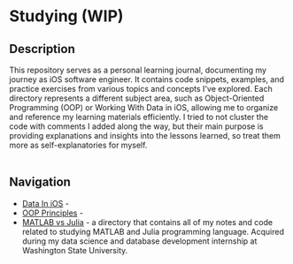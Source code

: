 # Studying (WIP)

## Description
This repository serves as a personal learning journal, documenting my journey as iOS software engineer. It contains code snippets, examples, and practice exercises from various topics and concepts I've explored. Each directory represents a different subject area, such as Object-Oriented Programming (OOP) or Working With Data in iOS, allowing me to organize and reference my learning materials efficiently.
I tried to not cluster the code with comments I added along the way, but their main purpose is providing explanations and insights into the lessons learned, so treat them more as self-explanatories for myself.
<br><br>

## Navigation

* [Data In iOS](https://github.com/cyberbitrixx/Studying/tree/c4ac6c9502aecc614b72ce45f755cf7b080cb0c9/Data%20In%20iOS) - 
* [OOP Principles](https://github.com/cyberbitrixx/Studying/tree/c4ac6c9502aecc614b72ce45f755cf7b080cb0c9/OOP%20Principles) -
* [MATLAB vs Julia](https://github.com/cyberbitrixx/Studying/tree/4d20a875edbae141e481b965f43f066477f83b8e/MATLAB%20vs%20Julia) - a directory that contains all of my notes and code related to studying MATLAB and Julia programming language. Acquired during my data science and database development internship at Washington State University.
<br><br>

